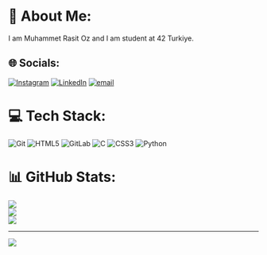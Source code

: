 # 💫 About Me:
I am Muhammet Rasit Oz and I am student at 42 Turkiye.<br>


## 🌐 Socials:
[![Instagram](https://img.shields.io/badge/Instagram-%23E4405F.svg?logo=Instagram&logoColor=white)](https://instagram.com/rasitozs) [![LinkedIn](https://img.shields.io/badge/LinkedIn-%230077B5.svg?logo=linkedin&logoColor=white)](https://linkedin.com/in/muhammet-raşit-öz-601837256) [![email](https://img.shields.io/badge/Email-D14836?logo=gmail&logoColor=white)](mailto:ozmuhammedrasit4@gmail.com) 

# 💻 Tech Stack:
![Git](https://img.shields.io/badge/git-%23F05033.svg?style=for-the-badge&logo=git&logoColor=white) ![HTML5](https://img.shields.io/badge/html5-%23E34F26.svg?style=for-the-badge&logo=html5&logoColor=white) ![GitLab](https://img.shields.io/badge/gitlab-%23181717.svg?style=for-the-badge&logo=gitlab&logoColor=white) ![C](https://img.shields.io/badge/c-%2300599C.svg?style=for-the-badge&logo=c&logoColor=white) ![CSS3](https://img.shields.io/badge/css3-%231572B6.svg?style=for-the-badge&logo=css3&logoColor=white) ![Python](https://img.shields.io/badge/python-3670A0?style=for-the-badge&logo=python&logoColor=ffdd54)
# 📊 GitHub Stats:
![](https://github-readme-stats.vercel.app/api?username=ichrasit&theme=dark&hide_border=false&include_all_commits=false&count_private=false)<br/>
![](https://nirzak-streak-stats.vercel.app/?user=ichrasit&theme=dark&hide_border=false)<br/>
![](https://github-readme-stats.vercel.app/api/top-langs/?username=ichrasit&theme=dark&hide_border=false&include_all_commits=false&count_private=false&layout=compact)

---
[![](https://visitcount.itsvg.in/api?id=ichrasit&icon=2&color=0)](https://visitcount.itsvg.in)

<!-- Proudly created with GPRM ( https://gprm.itsvg.in ) -->
